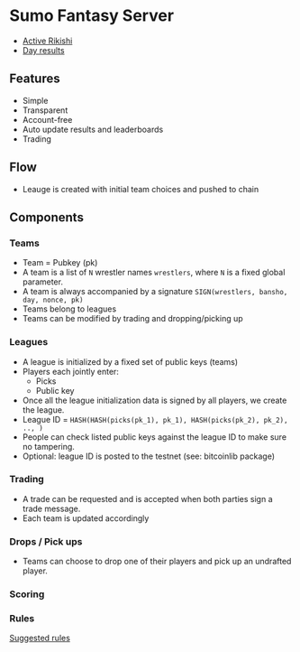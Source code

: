 # Sumo Fantasy Server

* [Active Rikishi](http://sumodb.sumogames.de/Rikishi.aspx?shikona=&heya=-1&shusshin=-1&b=202107&high=-1&hd=-1&entry=-1&intai=-1&sort=1)
* [Day results](http://sumodb.sumogames.de/Results_text.aspx?b=202107&d=1)


## Features

* Simple
* Transparent 
* Account-free
* Auto update results and leaderboards
* Trading 

## Flow

* Leauge is created with initial team choices and pushed to chain

## Components

### Teams

* Team = Pubkey (pk)
* A team is a list of `N` wrestler names `wrestlers`, where `N` is a fixed global parameter.
* A team is always accompanied by a signature `SIGN(wrestlers, bansho, day, nonce, pk)`
* Teams belong to leagues
* Teams can be modified by trading and dropping/picking up

### Leagues 

* A league is initialized by a fixed set of public keys (teams)
* Players each jointly enter:
    * Picks
    * Public key
* Once all the league initialization data is signed by all players, we create the league.
* League ID = `HASH(HASH(picks(pk_1), pk_1), HASH(picks(pk_2), pk_2), .., )`
* People can check listed public keys against the league ID to make sure no tampering.
* Optional: league ID is posted to the testnet (see: bitcoinlib package)

### Trading

* A trade can be requested and is accepted when both parties sign a trade message.
* Each team is updated accordingly

### Drops / Pick ups

* Teams can choose to drop one of their players and pick up an undrafted player.

### Scoring
  
### Rules

[Suggested rules](https://docs.google.com/document/d/1MOtX9giT3P6bUBNlyqHYC5LSrDJsSQz5UatvuD6M2f4/edit)
